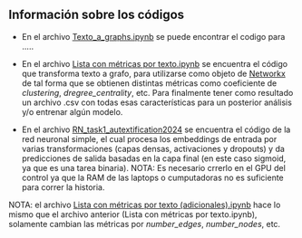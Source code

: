 ## Información sobre los códigos

- En el archivo [Texto_a_graphs.ipynb](https://github.com/PLN-disca-iimas/IberAutextification_2024/blob/main/Subtask_1/Otros%20Experimentos/Texto_a_graphs.ipynb) se puede encontrar el codigo para .....

- En el archivo [Lista con métricas por texto.ipynb](https://github.com/PLN-disca-iimas/IberAutextification_2024/blob/main/Subtask_1/Otros%20Experimentos/Lista%20con%20m%C3%A9tricas%20por%20texto.ipynb) se encuentra el código que transforma texto a grafo, para utilizarse como objeto de [Networkx](https://networkx.org/) de tal forma que se obtienen distintas métricas como coeficiente de *clustering*, *dregree_centrality*, etc. Para finalmente tener como resultado un archivo .csv con todas esas características para un posterior análisis y/o entrenar algún modelo.

- En el archivo [RN_task1_autextification2024](https://github.com/PLN-disca-iimas/IberAutextification_2024/blob/main/Subtask_1/Otros%20Experimentos/RN_task1_autextification2024.ipynb) se encuentra el código de la red neuronal simple, el cual procesa los embeddings de entrada por varias transformaciones (capas densas, activaciones y dropouts) y da predicciones de salida basadas en la capa final (en este caso sigmoid, ya que es una tarea binaria). NOTA: Es necesario crrerlo en el GPU del control ya que la RAM de las laptops o cumputadoras no es suficiente para correr la historia.
  

NOTA: el archivo [Lista con métricas por texto (adicionales).ipynb](https://github.com/PLN-disca-iimas/IberAutextification_2024/blob/main/Subtask_1/Otros%20Experimentos/Lista%20con%20m%C3%A9tricas%20por%20texto%20(adicionales).ipynb) hace lo mismo que el archivo anterior (Lista con métricas por texto.ipynb), solamente cambian las métricas por *number_edges*, *number_nodes*, etc.
